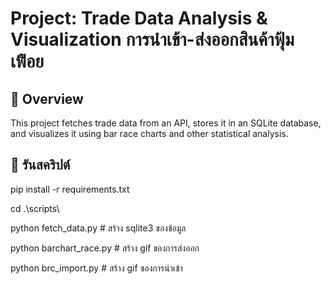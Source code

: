 # Project: Trade Data Analysis & Visualization การนำเข้า-ส่งออกสินค้าฟุ้มเฟือย

## 📌 Overview
This project fetches trade data from an API, stores it in an SQLite database, and visualizes it using bar race charts and other statistical analysis.

## 📌 รันสคริปต์
pip install -r requirements.txt

cd .\scripts\

python fetch_data.py # สร้าง sqlite3 ของข้อมูล

python barchart_race.py # สร้าง gif ของการส่งออก

python brc_import.py # สร้าง gif ของการนำเข้า
